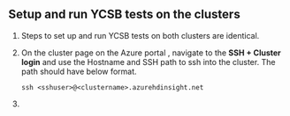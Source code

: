 ## Setup and run YCSB tests on the clusters

1. Steps to set up and run YCSB tests on both clusters are identical. 
2. On the cluster page on the Azure portal , navigate to the **SSH + Cluster login** and use the Hostname and SSH path to ssh into the cluster.  The path should have below format. 

    ```
    ssh <sshuser>@<clustername>.azurehdinsight.net
    ```
3. 




<!--stackedit_data:
eyJoaXN0b3J5IjpbLTE1NjEzODMyNzMsMTU0MjEzMzcwLDE1MT
EyMTIyOTZdfQ==
-->